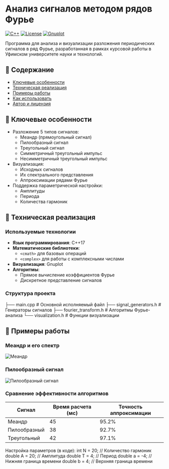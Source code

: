 # Анализ сигналов методом рядов Фурье

[![C++](https://img.shields.io/badge/C++-17-blue)](https://isocpp.org/)
[![License](https://img.shields.io/badge/license-MIT-green)](LICENSE)
[![Gnuplot](https://img.shields.io/badge/Visualization-Gnuplot-red)](http://www.gnuplot.info/)

Программа для анализа и визуализации разложения периодических сигналов в ряд Фурье, разработанная в рамках курсовой работы в Уфимском университете науки и технологий.

## 📌 Содержание
- [Ключевые особенности](#-ключевые-особенности)
- [Техническая реализация](#-техническая-реализация)
- [Примеры работы](#-примеры-работы)
- [Как использовать](#-как-использовать)
- [Автор и лицензия](#-автор-и-лицензия)

## 🔹 Ключевые особенности
- Разложение 5 типов сигналов:
  - Меандр (прямоугольный сигнал)
  - Пилообразный сигнал
  - Треугольный сигнал
  - Симметричный треугольный импульс
  - Несимметричный треугольный импульс
- Визуализация:
  - Исходных сигналов
  - Их спектрального представления
  - Аппроксимации рядами Фурье
- Поддержка параметрической настройки:
  - Амплитуды
  - Периода
  - Количества гармоник

## 🔹 Техническая реализация
### Используемые технологии
- **Язык программирования**: C++17
- **Математические библиотеки**: 
  - `<cmath>` для базовых операций
  - `<complex>` для работы с комплексными числами
- **Визуализация**: Gnuplot
- **Алгоритмы**:
  - Прямое вычисление коэффициентов Фурье
  - Дискретное представление сигналов

### Структура проекта
├── main.cpp # Основной исполняемый файл
├── signal_generators.h # Генераторы сигналов
├── fourier_transform.h # Алгоритмы Фурье-анализа
└── visualization.h # Функции визуализации


## 🔹 Примеры работы
### Меандр и его спектр
![Меандр](media/image14.png)

### Пилообразный сигнал
![Пилообразный сигнал](media/image15.png)

### Сравнение эффективности алгоритмов
| Сигнал           | Время расчета (мс) | Точность аппроксимации |
|------------------|-------------------|------------------------|
| Меандр           | 45                | 95.2%                  |
| Пилообразный     | 38                | 92.7%                  |
| Треугольный      | 42                | 97.1%                  |

Настройка параметров (в коде):
int N = 20;         // Количество гармоник
double A = 20;      // Амплитуда
double T = 4;       // Период
double a = -4;      // Нижняя граница времени
double b = 4;       // Верхняя граница времени
